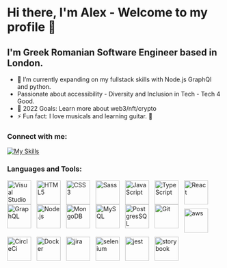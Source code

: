 # Hi there, I'm Alex - Welcome to my profile 👋 

## I'm Greek Romanian Software Engineer based in London.

- 🌱 I’m currently expanding on my fullstack skills with Node.js GraphQl and python.
- Passionate about accessibility - Diversity and Inclusion in Tech - Tech 4 Good.
- 🥅 2022 Goals: Learn more about web3/nft/crypto
- ⚡ Fun fact: I love musicals and learning guitar. :guitar:

### Connect with me:

[![My Skills](https://skills.thijs.gg/icons?i=linkedin)]( https://linkedin.com/in/alexvamvakas)


### Languages and Tools:

<img align="left" alt="Visual Studio Code" width="56px" src="https://cdn.jsdelivr.net/gh/devicons/devicon/icons/vscode/vscode-original.svg" style="padding-right:10px;" />
<img align="left" alt="HTML5" width="56px" src="https://cdn.jsdelivr.net/gh/devicons/devicon/icons/html5/html5-original.svg" style="padding-right:10px;" />
<img align="left" alt="CSS3" width="56px" src="https://cdn.jsdelivr.net/gh/devicons/devicon/icons/css3/css3-original.svg" style="padding-right:10px;" />
<img align="left" alt="Sass" width="56px" src="https://cdn.jsdelivr.net/gh/devicons/devicon/icons/sass/sass-original.svg" style="padding-right:10px;" />
<img align="left" alt="JavaScript" width="56px" src="https://cdn.jsdelivr.net/gh/devicons/devicon/icons/javascript/javascript-original.svg" style="padding-right:10px;" />
<img align="left" alt="TypeScript" width="56px" src="https://cdn.jsdelivr.net/gh/devicons/devicon/icons/typescript/typescript-original.svg" style="padding-right:10px;" />
<img align="left" alt="React" width="56px" src="https://cdn.jsdelivr.net/gh/devicons/devicon/icons/react/react-original.svg" style="padding-right:10px;" />
<img align="left" alt="GraphQL" width="56px" src="https://cdn.jsdelivr.net/gh/devicons/devicon/icons/graphql/graphql-plain.svg" style="padding-right:10px;" />
<img align="left" alt="Node.js" width="56px" src="https://cdn.jsdelivr.net/gh/devicons/devicon/icons/nodejs/nodejs-original.svg" style="padding-right:10px;" />
<img align="left" alt="MongoDB" width="56px" src="https://cdn.jsdelivr.net/gh/devicons/devicon/icons/mongodb/mongodb-original.svg" style="padding-right:10px;" />
<img align="left" alt="MySQL" width="56px" src="https://cdn.jsdelivr.net/gh/devicons/devicon/icons/mysql/mysql-original.svg" style="padding-right:10px;" />
<img align="left" alt="PostgresSQL" width="56px" src="https://cdn.jsdelivr.net/gh/devicons/devicon/icons/postgresql/postgresql-original.svg" style="padding-right:10px;" />
<img align="left" alt="Git" width="56px" src="https://cdn.jsdelivr.net/gh/devicons/devicon/icons/git/git-original.svg" style="padding-right:10px;" />
<img align="left" alt="aws" width="56px" src="https://cdn.jsdelivr.net/gh/devicons/devicon/icons/amazonwebservices/amazonwebservices-original.svg" style="padding-right:10px;padding-top:10px;" />
<img align="left" alt="CircleCi" width="56px" src="https://cdn.jsdelivr.net/gh/devicons/devicon/icons/circleci/circleci-plain.svg" style="padding-right:10px;padding-top:10px;" />
<img align="left" alt="Docker" width="56px" src="https://cdn.jsdelivr.net/gh/devicons/devicon/icons/docker/docker-original.svg" style="padding-right:10px;padding-top:10px;" />
<img align="left" alt="jira" width="56px" src="https://cdn.jsdelivr.net/gh/devicons/devicon/icons/jira/jira-original.svg" style="padding-right:10px;padding-top:10px;" />
<img align="left" alt="selenium" width="56px" src="https://cdn.jsdelivr.net/gh/devicons/devicon/icons/selenium/selenium-original.svg" style="padding-right:10px;padding-top:10px;" />
<img align="left" alt="jest" width="56px" src="https://cdn.jsdelivr.net/gh/devicons/devicon/icons/jest/jest-plain.svg" style="padding-right:10px;padding-top:10px;" />
<img align="left" alt="storybook" width="56px" src="https://cdn.jsdelivr.net/gh/devicons/devicon/icons/storybook/storybook-original.svg" style="padding-right:10px;padding-top:10px;" />
